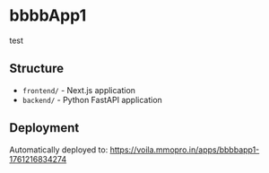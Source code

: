 # bbbbApp1

test

## Structure
- `frontend/` - Next.js application
- `backend/` - Python FastAPI application

## Deployment
Automatically deployed to: https://voila.mmopro.in/apps/bbbbapp1-1761216834274